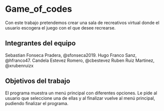 # Game_of_codes

Con este trabajo pretendemos crear una sala de recreativos virtual donde el usuario escogera el juego con el que desee recrearse.

## Integrantes del equipo

Sebastian Fonseca Pradera, @sfonseca2019.
Hugo Franco Sanz, @hfranco47.
Candela Estevez Romero, @cbestevez 
Ruben Ruiz Martinez, @xrubenruizx

## Objetivos del trabajo

El programa muestra un menú principal con diferentes opciones.
Le pide al usuario que seleccione una de ellas y al finalizar vuelve al menú principal, pudiendo finalizar el programa.
